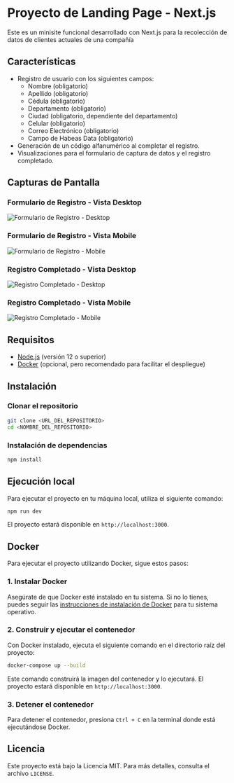 # Proyecto de Landing Page - Next.js

Este es un minisite funcional desarrollado con Next.js para la recolección de datos de clientes actuales de una compañía

## Características

- Registro de usuario con los siguientes campos:
  - Nombre (obligatorio)
  - Apellido (obligatorio)
  - Cédula (obligatorio)
  - Departamento (obligatorio)
  - Ciudad (obligatorio, dependiente del departamento)
  - Celular (obligatorio)
  - Correo Electrónico (obligatorio)
  - Campo de Habeas Data (obligatorio)
- Generación de un código alfanumérico al completar el registro.
- Visualizaciones para el formulario de captura de datos y el registro completado.

## Capturas de Pantalla

### Formulario de Registro - Vista Desktop

![Formulario de Registro - Desktop](./public/images/register_desktop.png)

### Formulario de Registro - Vista Mobile

![Formulario de Registro - Mobile](./public/images/register_mobile.png)

### Registro Completado - Vista Desktop

![Registro Completado - Desktop](./public/images/confirm_desktop.png)

### Registro Completado - Vista Mobile

![Registro Completado - Mobile](./public/images/confirm_mobile.png)

## Requisitos

- [Node.js](https://nodejs.org/) (versión 12 o superior)
- [Docker](https://www.docker.com/) (opcional, pero recomendado para facilitar el despliegue)

## Instalación

### Clonar el repositorio

```bash
git clone <URL_DEL_REPOSITORIO>
cd <NOMBRE_DEL_REPOSITORIO>
```

### Instalación de dependencias

```bash
npm install
```

## Ejecución local

Para ejecutar el proyecto en tu máquina local, utiliza el siguiente comando:

```bash
npm run dev
```

El proyecto estará disponible en `http://localhost:3000`.

## Docker

Para ejecutar el proyecto utilizando Docker, sigue estos pasos:

### 1. Instalar Docker

Asegúrate de que Docker esté instalado en tu sistema. Si no lo tienes, puedes seguir las [instrucciones de instalación de Docker](https://docs.docker.com/get-docker/) para tu sistema operativo.

### 2. Construir y ejecutar el contenedor

Con Docker instalado, ejecuta el siguiente comando en el directorio raíz del proyecto:

```bash
docker-compose up --build
```

Este comando construirá la imagen del contenedor y lo ejecutará. El proyecto estará disponible en `http://localhost:3000`.

### 3. Detener el contenedor

Para detener el contenedor, presiona `Ctrl + C` en la terminal donde está ejecutándose Docker.


## Licencia

Este proyecto está bajo la Licencia MIT. Para más detalles, consulta el archivo `LICENSE`.
